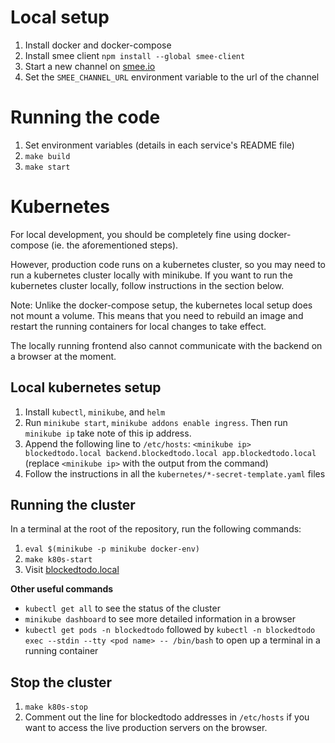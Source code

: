 # Local setup

1. Install docker and docker-compose
2. Install smee client `npm install --global smee-client`
3. Start a new channel on [smee.io](https://smee.io)
4. Set the `SMEE_CHANNEL_URL` environment variable to the url of the channel

# Running the code

1. Set environment variables (details in each service's README file)
2. `make build`
3. `make start`

# Kubernetes
For local development, you should be completely fine using docker-compose (ie. the aforementioned steps).

However, production code runs on a kubernetes cluster, so you may need to run a kubernetes cluster locally with minikube.
If you want to run the kubernetes cluster locally, follow instructions in the section below.

Note: Unlike the docker-compose setup, the kubernetes local setup does not mount a volume.
This means that you need to rebuild an image and restart the running containers for local changes to take effect.

The locally running frontend also cannot communicate with the backend on a browser at the moment.

## Local kubernetes setup
1. Install `kubectl`, `minikube`, and `helm`
2. Run `minikube start`, `minikube addons enable ingress`. Then run `minikube ip` take note of this ip address.
3. Append the following line to `/etc/hosts`: `<minikube ip> blockedtodo.local backend.blockedtodo.local app.blockedtodo.local` (replace `<minikube ip>` with the output from the command)
4. Follow the instructions in all the `kubernetes/*-secret-template.yaml` files

## Running the cluster
In a terminal at the root of the repository, run the following commands:

1. `eval $(minikube -p minikube docker-env)`
2. `make k80s-start`
3. Visit [blockedtodo.local](http://blockedtodo.local)

**Other useful commands**

- `kubectl get all` to see the status of the cluster
- `minikube dashboard` to see more detailed information in a browser
- `kubectl get pods -n blockedtodo` followed by `kubectl -n blockedtodo exec --stdin --tty <pod name> -- /bin/bash` to open up a terminal in a running container

## Stop the cluster

1. `make k80s-stop`
2. Comment out the line for blockedtodo addresses in `/etc/hosts` if you want to access the live production servers on the browser.
